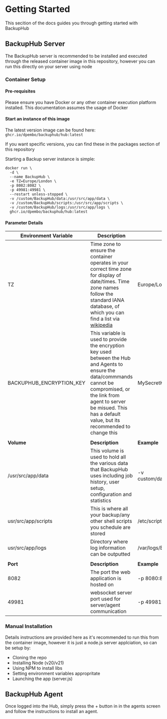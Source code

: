 # Getting Started
This secition of the docs guides you through getting started with BackupHub

## BackupHub Server

The BackupHub server is recommended to be installed and executed through the released container image in this repository, however you can run this directly on your server using node

### Container Setup

#### Pre-requisites
Please ensure you have Docker or any other container execution platform installed.  This documentation assumes the usage of Docker

#### Start an instance of this image

The latest version image can be found here:
```ghcr.io/dpembo/backuphub/hub:latest```

If you want specific versions, you can find these in the packages section of this repository

Starting a Backup server instance is simple:

```
docker run \
  -d \
  --name BackupHub \
  -e TZ=Europe/London \
  -p 8082:8082 \
  -p 49981:49981 \  
  --restart unless-stopped \ 
  -v /custom/BackupHub/data:/usr/src/app/data \
  -v /custom/BackupHub/scripts:/usr/src/app/scripts \ 
  -v /custom/BackupHub/logs:/usr/src/app/logs \
  ghcr.io/dpembo/backuphub/hub:latest
```

#### Parameter Details



| Environment Variable | Description | Example |
|---|---|--|
| TZ | Time zone to ensure the container operates in your correct time zone for display of date/times.  Time zone names follow the standard IANA database, of which you can find a list via [wikipedia](https://en.wikipedia.org/wiki/List_of_tz_database_time_zones)| Europe/London |
| BACKUPHUB_ENCRYPTION_KEY | This variable is used to provide the encryption key used between the Hub and Agents to ensure the data/commmands cannot be compromised, or the link from agent to server be misued.  This has a default value, but its recommended to change this|MySecretKey|
| | | |
| **Volume** | **Description** | **Example** |
| /usr/src/app/data | This volume is used to hold all the various data that BackupHub uses including job history, user setup, configuration and statistics |-v custom/data:/usr/src/app/data
| usr/src/app/scripts | This is where all your backup/any other shell scripts you schedule are stored|/etc/scripts|
| usr/src/app/logs | Directory where log information can be outputted|/var/logs/BackupHub|
| | | |
| **Port** | **Description** | **Example** |
| 8082 | The port the web application is hosted on | -p 8080:8082 |
| 49981 | websocket server port used for server/agent communication | -p 49981:49981 |

### Manual Installation
Details instructions are provided here as it's recommended to run this from the container image, however it is just a node.js server applciation, so can be setup by: 
* Cloning the repo
* Installing Node (v20/v21)
* Using NPM to install libs
* Setting environment variables appropritate
* Launching the app (server.js)

## BackupHub Agent
Once logged into the Hub, simply press the + button in in the agents screen and follow the instructions to install an agent.